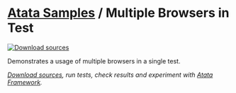 # [Atata Samples](https://github.com/atata-framework/atata-samples) / Multiple Browsers in Test

[![Download sources](https://img.shields.io/badge/Download-sources-brightgreen.svg)](https://github.com/atata-framework/atata-samples/raw/main/_archives/MultipleBrowsersInTest.zip)

Demonstrates a usage of multiple browsers in a single test.

*[Download sources](https://github.com/atata-framework/atata-samples/raw/main/_archives/MultipleBrowsersInTest.zip), run tests, check results and experiment with [Atata Framework](https://atata.io).*
